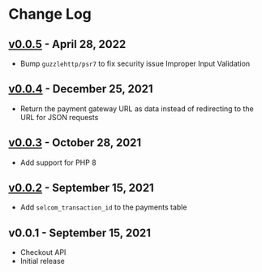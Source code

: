 # Change Log

## [v0.0.5](https://github.com/bryceandy/laravel-selcom/compare/v0.0.4...v0.0.5) - April 28, 2022
* Bump `guzzlehttp/psr7` to fix security issue Improper Input Validation

## [v0.0.4](https://github.com/bryceandy/laravel-selcom/compare/v0.0.3...v0.0.4) - December 25, 2021
* Return the payment gateway URL as data instead of redirecting to the URL for JSON requests

## [v0.0.3](https://github.com/bryceandy/laravel-selcom/compare/v0.0.2...v0.0.3) - October 28, 2021
 * Add support for PHP 8

## [v0.0.2](https://github.com/bryceandy/laravel-selcom/compare/v0.0.1...v0.0.2) - September 15, 2021
 * Add `selcom_transaction_id` to the payments table

## v0.0.1 - September 15, 2021
 * Checkout API
 * Initial release
